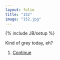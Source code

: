 ```yaml
---
layout: folio
title: "152"
image: "152.jpg"
---
```

{% include JB/setup %}

<div class="copy">
	<p>Kind of grey today, eh?</p>
</div>

<div class="choice">
	<ol>
		<li><a href="153.html">
			Continue
</a></li>
	</ol>
</div>